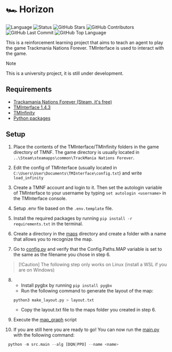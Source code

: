 # 🏎️ Horizon

![Language](https://img.shields.io/badge/language-Python-blue)
![Status](https://img.shields.io/badge/status-InProgress-yellow)
![GitHub Stars](https://img.shields.io/github/stars/OscarJauffret/Tomate-Mozza)
![GitHub Contributors](https://img.shields.io/github/contributors/OscarJauffret/Tomate-Mozza)
![GitHub Last Commit](https://img.shields.io/github/last-commit/OscarJauffret/Tomate-Mozza)
![GitHub Top Language](https://img.shields.io/github/languages/top/OscarJauffret/Tomate-Mozza)

This is a reinforcement learning project that aims to teach an agent to play the game Trackmania Nations Forever.
TMInterface is used to interact with the game.

> [!Note]
> This is a university project, it is still under development.

## Requirements

- [Trackamania Nations Forever (Steam, it's free)](https://store.steampowered.com/app/11020/TrackMania_Nations_Forever/)
- [TMInterface 1.4.3](https://github.com/donadigo/TMInterfaceClientPython)
- [TMInfinity](https://archive.org/download/tminfinity-1.3.0.1)
- [Python packages](requirements.txt)

## Setup

1. Place the contents of the TMInterface/TMInfinity folders in the game directory of TMNF. The game directory is usually located in `..\Steam\steamapps\common\TrackMania Nations Forever`.

2. Edit the config of TMInterface (usually located in `C:\Users\User\Documents\TMInterface\config.txt`) and write `load_infinity`

3. Create a TMNF account and login to it. Then set the autologin variable of TMInterface to your username by typing `set autologin <username>` in the TMInterface console.

4. Setup .env file based on the `.env.template` file. 

5. Install the required packages by running `pip install -r requirements.txt` in the terminal.

6. Create a directory in the [maps](maps) directory and create a folder with a name that allows you to recognize the map.

7. Go to [config.py](src/config.py) and verify that the Config.Paths.MAP variable is set to the same as the filename you chose in step 6.

> [!Caution] The following step only works on Linux (install a WSL if you are on Windows)
8. 
    - Install pygbx by running `pip install pygbx`
    - Run the following command to generate the layout of the map:
    ```bash
    python3 make_layout.py > layout.txt
    ```
    - Copy the layout.txt file to the maps folder you created in step 6.

9. Execute the [map_graph](src/map_interaction/map_graph.py) script

10. If you are still here you are ready to go! You can now run the [main.py](src/main.py) with the following command:
   ```python
    python -m src.main --alg [DQN|PPO] --name <name>
   ```  
   
   
